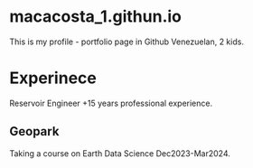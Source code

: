 # macacosta_1.githun.io
This is my profile - portfolio page in Github
Venezuelan, 2 kids.
# Experinece
Reservoir Engineer +15 years professional experience.
## Geopark
Taking a course on Earth Data Science Dec2023-Mar2024.
